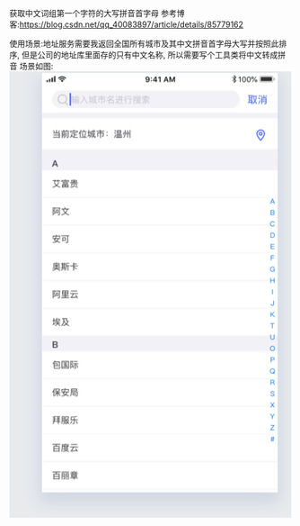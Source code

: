 获取中文词组第一个字符的大写拼音首字母
参考博客:https://blog.csdn.net/qq_40083897/article/details/85779162

使用场景:地址服务需要我返回全国所有城市及其中文拼音首字母大写并按照此排序, 
但是公司的地址库里面存的只有中文名称, 所以需要写个工具类将中文转成拼音
场景如图:
![image](./address.png)

